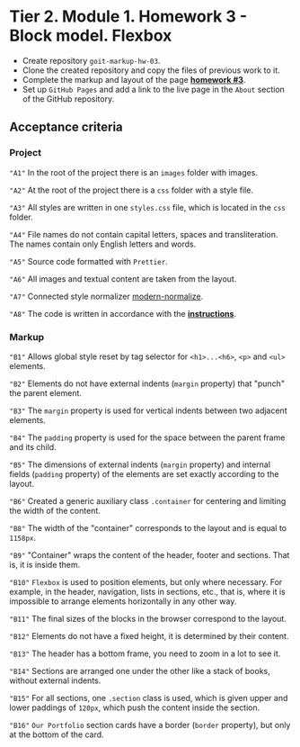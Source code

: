 # Tier 2. Module 1. Homework 3 - Block model. Flexbox

* Create repository `goit-markup-hw-03`.
* Clone the created repository and copy the files of previous work to it.
* Complete the markup and layout of the page [**homework #3**](https://www.figma.com/file/wuEpGhwCepGCOUw7mZFRac/Web-Studio-(Version-5.0)?type=design&node-id=302815-2553&mode=design&t=HqslgV0OjDOknzIj-0).
* Set up `GitHub Pages` and add a link to the live page in the `About` section of the GitHub repository.

## Acceptance criteria

### Project

`"A1"` In the root of the project there is an `images` folder with images.

`"A2"` At the root of the project there is a `css` folder with a style file.

`"A3"` All styles are written in one `styles.css` file, which is located in the `css` folder.

`"A4"` File names do not contain capital letters, spaces and transliteration. The names contain only English letters and words.

`"A5"` Source code formatted with `Prettier`.

`"A6"` All images and textual content are taken from the layout.

`"A7"` Connected style normalizer [modern-normalize](<https://cdnjs.com/libraries/modern-normalize>).

`"A8"` The code is written in accordance with the [**instructions**](https://codeguide.co/).

### Markup

`"B1"` Allows global style reset by tag selector for `<h1>...<h6>`, `<p>` and `<ul>` elements.

`"B2"` Elements do not have external indents (`margin` property) that "punch" the parent element.

`"B3"` The `margin` property is used for vertical indents between two adjacent elements.

`"B4"` The `padding` property is used for the space between the parent frame and its child.

`"B5"` The dimensions of external indents (`margin` property) and internal fields (`padding` property) of the elements are set exactly according to the layout.

`"B6"` Created a generic auxiliary class `.container` for centering and limiting the width of the content.

`"B8"` The width of the "container" corresponds to the layout and is equal to `1158px`.

`"B9"` "Container" wraps the content of the header, footer and sections. That is, it is inside them.

`"B10"` `Flexbox` is used to position elements, but only where necessary. For example, in the header, navigation, lists in sections, etc., that is, where it is impossible to arrange elements horizontally in any other way.

`"B11"` The final sizes of the blocks in the browser correspond to the layout.

`"B12"` Elements do not have a fixed height, it is determined by their content.

`"B13"` The header has a bottom frame, you need to zoom in a lot to see it.

`"B14"` Sections are arranged one under the other like a stack of books, without external indents.

`"B15"` For all sections, one `.section` class is used, which is given upper and lower paddings of `120px`, which push the content inside the section.

`"B16"` `Our Portfolio` section cards have a border (`border` property), but only at the bottom of the card.
